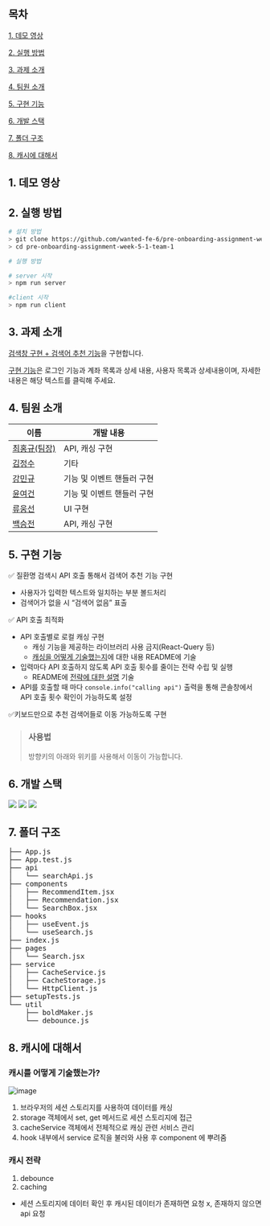 ## 목차

[1. 데모 영상](#1-데모-영상)

[2. 실행 방법](#2-실행-방법)

[3. 과제 소개](#3-과제-소개)

[4. 팀원 소개](#4-팀원-소개)

[5. 구현 기능](#5-구현-기능)

[6. 개발 스택](#6-개발-스택)

[7. 폴더 구조](#7-폴더-구조)

[8. 캐시에 대해서](#8-캐시에-대해서)

## 1. 데모 영상

## 2. 실행 방법

```bash
# 설치 방법
> git clone https://github.com/wanted-fe-6/pre-onboarding-assignment-week-5-1-team-1.git
> cd pre-onboarding-assignment-week-5-1-team-1

# 실행 방법

# server 시작 
> npm run server

#client 시작
> npm run client
```

## 3. 과제 소개

[검색창 구현 + 검색어 추천 기능](https://younuk.notion.site/ab401d7f6b684ff3a199dce1cf312bae)을 구현합니다.

[구현 기능](#5-구현-기능)은 로그인 기능과 계좌 목록과 상세 내용, 사용자 목록과 상세내용이며, 자세한 내용은 해당 텍스트를 클릭해 주세요.

## 4. 팀원 소개

| 이름                                          | 개발 내용                  |
| --------------------------------------------- | -------------------------- |
| [최홍규(팀장)](https://github.com/gomgun-lab) | API, 캐싱 구현             |
| [김정수](https://github.com/sunpl13)          | 기타                       |
| [강민규](https://github.com/kagrin97)         | 기능 및 이벤트 핸들러 구현 |
| [윤여건](https://github.com/kunnyCode)        | 기능 및 이벤트 핸들러 구현 |
| [류웅선](https://github.com/unsnruu)          | UI 구현                    |
| [백승전](https://github.com/BaikSeungJeon)    | API, 캐싱 구현             |

## 5. 구현 기능

✅ 질환명 검색시 API 호출 통해서 검색어 추천 기능 구현

- 사용자가 입력한 텍스트와 일치하는 부분 볼드처리
- 검색어가 없을 시 “검색어 없음” 표출

✅ API 호출 최적화

- API 호출별로 로컬 캐싱 구현
  - 캐싱 기능을 제공하는 라이브러리 사용 금지(React-Query 등)
  - [캐싱을 어떻게 기술했는지](#캐시를-어떻게-기술했는가)에 대한 내용 README에 기술
- 입력마다 API 호출하지 않도록 API 호출 횟수를 줄이는 전략 수립 및 실행
  - README에 [전략에 대한 설명](#캐시-전략) 기술
- API를 호출할 때 마다 `console.info("calling api")` 출력을 통해 콘솔창에서 API 호출 횟수 확인이 가능하도록 설정

✅키보드만으로 추천 검색어들로 이동 가능하도록 구현

> ### 사용법
>
> 방향키의 아래와 위키를 사용해서 이동이 가능합니다.

## 6. 개발 스택

<div>
<img src="https://img.shields.io/badge/React-61DAFB?style=for-the-badge&logo=react&logoColor=white"/>
<img src="https://img.shields.io/badge/JavaScript-F7DF1E?style=for-the-badge&logo=javascript&logoColor=white"/>
<img src="https://img.shields.io/badge/styled components-DB7093?style=for-the-badge&logo=styledcomponents&logoColor=white"/>

</div>
  
## 7. 폴더 구조
<pre>
├── App.js
├── App.test.js
├── api
│   └── searchApi.js
├── components
│   ├── RecommendItem.jsx
│   ├── Recommendation.jsx
│   └── SearchBox.jsx
├── hooks
│   ├── useEvent.js
│   └── useSearch.js
├── index.js
├── pages
│   └── Search.jsx
├── service
│   ├── CacheService.js
│   ├── CacheStorage.js
│   └── HttpClient.js
├── setupTests.js
└── util
    ├── boldMaker.js
    └── debounce.js
</pre>

## 8. 캐시에 대해서

### 캐시를 어떻게 기술했는가?

![image](https://user-images.githubusercontent.com/64501757/192818448-6a7754f3-c3ae-4381-af5f-412f11892661.png)

1. 브라우저의 세션 스토리지를 사용하여 데이터를 캐싱
2. storage 객체에서 set, get 메서드로 세션 스토리지에 접근
3. cacheService 객체에서 전체적으로 캐싱 관련 서비스 관리
4. hook 내부에서 service 로직을 불러와 사용 후 component 에 뿌려줌

### 캐시 전략

1. debounce
2. caching
- 세션 스토리지에 데이터 확인 후 캐시된 데이터가 존재하면 요청 x, 존재하지 않으면 api 요청
